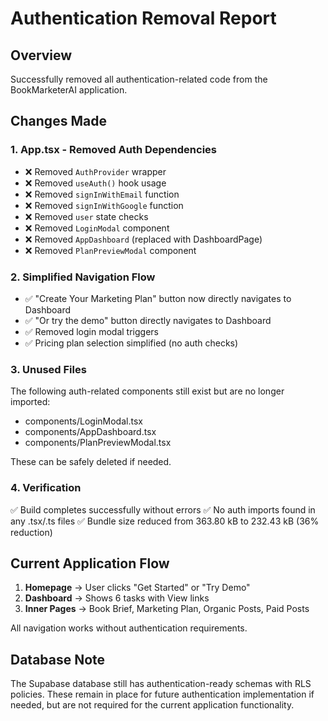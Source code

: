 # Authentication Removal Report

## Overview
Successfully removed all authentication-related code from the BookMarketerAI application.

## Changes Made

### 1. App.tsx - Removed Auth Dependencies
- ❌ Removed `AuthProvider` wrapper
- ❌ Removed `useAuth()` hook usage
- ❌ Removed `signInWithEmail` function
- ❌ Removed `signInWithGoogle` function
- ❌ Removed `user` state checks
- ❌ Removed `LoginModal` component
- ❌ Removed `AppDashboard` (replaced with DashboardPage)
- ❌ Removed `PlanPreviewModal` component

### 2. Simplified Navigation Flow
- ✅ "Create Your Marketing Plan" button now directly navigates to Dashboard
- ✅ "Or try the demo" button directly navigates to Dashboard
- ✅ Removed login modal triggers
- ✅ Pricing plan selection simplified (no auth checks)

### 3. Unused Files
The following auth-related components still exist but are no longer imported:
- components/LoginModal.tsx
- components/AppDashboard.tsx  
- components/PlanPreviewModal.tsx

These can be safely deleted if needed.

### 4. Verification
✅ Build completes successfully without errors
✅ No auth imports found in any .tsx/.ts files
✅ Bundle size reduced from 363.80 kB to 232.43 kB (36% reduction)

## Current Application Flow

1. **Homepage** → User clicks "Get Started" or "Try Demo"
2. **Dashboard** → Shows 6 tasks with View links
3. **Inner Pages** → Book Brief, Marketing Plan, Organic Posts, Paid Posts

All navigation works without authentication requirements.

## Database Note

The Supabase database still has authentication-ready schemas with RLS policies. These remain in place for future authentication implementation if needed, but are not required for the current application functionality.
